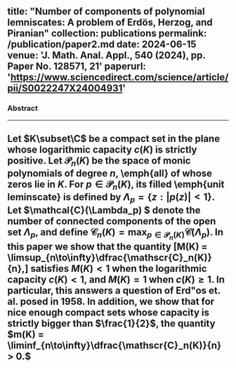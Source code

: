 title: "Number of components of polynomial lemniscates: A problem of Erdös, Herzog, and Piranian"
collection: publications
permalink: /publication/paper2.md
date: 2024-06-15
venue: 'J. Math. Anal. Appl., 540 (2024), pp. Paper No. 128571,
21'
paperurl: 'https://www.sciencedirect.com/science/article/pii/S0022247X24004931'
---
### Abstract
---
Let $K\subset\C$ be a compact set in the plane whose logarithmic capacity $c(K)$ is strictly positive. Let $\mathscr{P}_n(K)$ be the space of monic polynomials of degree $n,$ \emph{all} of whose zeros lie in $K.$ For $p\in \mathscr{P}_n(K),$ its filled \emph{unit leminscate} is defined by $\Lambda_p = \{z: |p(z)| < 1\}.$ Let $\mathcal{C}(\Lambda_p) $ denote the number of connected components of the open set $\Lambda_p,$ and define $\mathscr{C}_n(K) = \max_{p\in \mathscr{P}_n(K)}\mathcal{C}(\Lambda_p).$ In this paper we show that the quantity 
\[M(K) = \limsup_{n\to\infty}\dfrac{\mathscr{C}_n(K)}{n},\]
satisfies $M(K) < 1$ when the logarithmic capacity $c(K) < 1,$ and  $M(K) = 1$ when $c(K)\geq 1.$ In particular, this answers a question of Erd\"os et. al. posed in $1958$. In addition, we show that for nice enough compact sets whose capacity is strictly bigger than $\frac{1}{2}$, the quantity $m(K) = \liminf_{n\to\infty}\dfrac{\mathscr{C}_n(K)}{n} > 0.$
---
